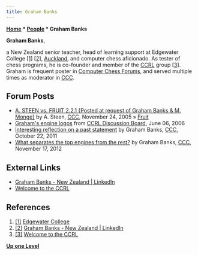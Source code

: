 ```yaml
---
title: Graham Banks
---
```

**[Home](Home "Home") * [People](People "People") * Graham Banks**

**Graham Banks**,

a New Zealand senior teacher, head of learning support at Edgewater College <a id="cite-note-1" href="#cite-ref-1">[1]</a> <a id="cite-note-2" href="#cite-ref-2">[2]</a>, [Auckland](https://en.wikipedia.org/wiki/Auckland), and computer chess aficionado. As tester of chess programs, he is co-founder and member of the [CCRL](CCRL "CCRL") group <a id="cite-note-3" href="#cite-ref-3">[3]</a>. Graham is frequent poster in [Computer Chess Forums](Computer_Chess_Forums "Computer Chess Forums"), and served multiple times as moderator in [CCC](CCC "CCC").

## Forum Posts

- [A. STEEN vs. FRUIT 2.2.1 {Posted at request of Graham Banks & M. Monge}](https://www.stmintz.com/ccc/index.php?id=464128) by A. Steen, [CCC](CCC "CCC"), November 24, 2005 » [Fruit](Fruit "Fruit")
- [Graham's engine logos](http://kirill-kryukov.com/chess/discussion-board/viewtopic.php?t=545) from [CCRL Discussion Board](CCRL "CCRL"), June 06, 2006
- [Interesting reflection on a past statement](http://www.talkchess.com/forum/viewtopic.php?t=40854) by Graham Banks, [CCC](CCC "CCC"), October 22, 2011
- [What separates the top engines from the rest?](http://www.talkchess.com/forum/viewtopic.php?t=46030) by Graham Banks, [CCC](CCC "CCC"), November 17, 2012

## External Links

- [Graham Banks - New Zealand | LinkedIn](http://nz.linkedin.com/pub/graham-banks/29/599/180)
- [Welcome to the CCRL](http://www.computerchess.org.uk/ccrl/)

## References

1. <a id="cite-ref-1" href="#cite-note-1">[1]</a> [Edgewater College](http://www.edgewater.school.nz/)
1. <a id="cite-ref-2" href="#cite-note-2">[2]</a> [Graham Banks - New Zealand | LinkedIn](http://nz.linkedin.com/pub/graham-banks/29/599/180)
1. <a id="cite-ref-3" href="#cite-note-3">[3]</a> [Welcome to the CCRL](http://www.computerchess.org.uk/ccrl/)

**[Up one Level](People "People")**

